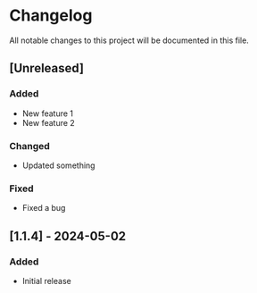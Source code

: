 # Changelog

All notable changes to this project will be documented in this file.

## [Unreleased]

### Added
- New feature 1
- New feature 2

### Changed
- Updated something

### Fixed
- Fixed a bug

## [1.1.4] - 2024-05-02

### Added
- Initial release

